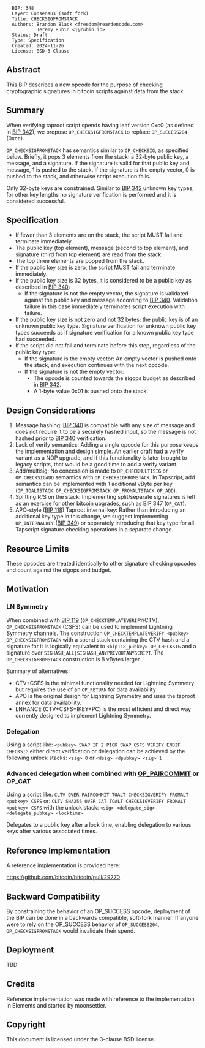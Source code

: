 ```
  BIP: 348
  Layer: Consensus (soft fork)
  Title: CHECKSIGFROMSTACK
  Authors: Brandon Black <freedom@reardencode.com>
           Jeremy Rubin <j@rubin.io>
  Status: Draft
  Type: Specification
  Created: 2024-11-26
  License: BSD-3-Clause
```

## Abstract

This BIP describes a new opcode for the purpose of checking cryptographic
signatures in bitcoin scripts against data from the stack.

## Summary

When verifying taproot script spends having leaf version 0xc0 (as defined in
[BIP 342]), we propose `OP_CHECKSIGFROMSTACK` to replace `OP_SUCCESS204`
(0xcc).

`OP_CHECKSIGFROMSTACK` has semantics similar to `OP_CHECKSIG`, as specified
below. Briefly, it pops 3 elements from the stack: a 32-byte public key, a
message, and a signature. If the signature is valid for that public key and
message, 1 is pushed to the stack. If the signature is the empty vector, 0 is
pushed to the stack, and otherwise script execution fails.

Only 32-byte keys are constrained. Similar to [BIP 342] unknown key types, for
other key lengths no signature verification is performed and it is considered
successful.

## Specification

* If fewer than 3 elements are on the stack, the script MUST fail and terminate immediately.
* The public key (top element), message (second to top element), and signature (third from top element) are read from the stack.
* The top three elements are popped from the stack.
* If the public key size is zero, the script MUST fail and terminate immediately.
* If the public key size is 32 bytes, it is considered to be a public key as described in [BIP 340]:
    * If the signature is not the empty vector, the signature is validated against the public key and message according to [BIP 340]. Validation failure in this case immediately terminates script execution with failure.
* If the public key size is not zero and not 32 bytes; the public key is of an unknown public key type. Signature verification for unknown public key types succeeds as if signature verification for a known public key type had succeeded.
* If the script did not fail and terminate before this step, regardless of the public key type:
    * If the signature is the empty vector: An empty vector is pushed onto the stack, and execution continues with the next opcode.
    * If the signature is not the empty vector:
        * The opcode is counted towards the sigops budget as described in [BIP 342].
        * A 1-byte value 0x01 is pushed onto the stack.

## Design Considerations

1. Message hashing: [BIP 340] is compatible with any size of message and does not require it to be a securely hashed input, so the message is not hashed prior to [BIP 340] verification.
2. Lack of verify semantics: Adding a single opcode for this purpose keeps the implementation and design simple. An earlier draft had a verify variant as a NOP upgrade, and if this functionality is later brought to legacy scripts, that would be a good time to add a verify variant.
3. Add/multisig: No concession is made to `OP_CHECKMULTISIG` or `OP_CHECKSIGADD` semantics with `OP_CHECKSIGFROMSTACK`. In Tapscript, add semantics can be implemented with 1 additional vByte per key (`OP_TOALTSTACK OP_CHECKSIGFROMSTACK OP_FROMALTSTACK OP_ADD`).
4. Splitting R/S on the stack: Implementing split/separate signatures is left as an exercise for other bitcoin upgrades, such as [BIP 347] (`OP_CAT`).
5. APO-style ([BIP 118]) Taproot internal key: Rather than introducing an additional key type in this change, we suggest implementing `OP_INTERNALKEY` ([BIP 349]) or separately introducing that key type for all Tapscript signature checking operations in a separate change.

## Resource Limits

These opcodes are treated identically to other signature checking opcodes and
count against the sigops and budget.

## Motivation

### LN Symmetry

When combined with [BIP 119] (`OP_CHECKTEMPLATEVERIFY`/CTV),
`OP_CHECKSIGFROMSTACK` (CSFS) can be used to implement Lightning Symmetry
channels. The construction `OP_CHECKTEMPLATEVERIFY <pubkey>
OP_CHECKSIGFROMSTACK` with a spend stack containing the CTV hash and a
signature for it is logically equivalent to `<bip118_pubkey> OP_CHECKSIG` and
a signature over `SIGHASH_ALL|SIGHASH_ANYPREVOUTANYSCRIPT`. The
`OP_CHECKSIGFROMSTACK` construction is 8 vBytes larger.

Summary of alternatives:
* CTV+CSFS is the minimal functionality needed for Lightning Symmetry but requires the use of an `OP_RETURN` for data availability
* APO is the original design for Lightning Symmetry and uses the taproot annex for data availability.
* LNHANCE (CTV+CSFS+IKEY+PC) is the most efficient and direct way currently designed to implement Lightning Symmetry.

### Delegation

Using a script like:
`<pubkey> SWAP IF 2 PICK SWAP CSFS VERIFY ENDIF CHECKSIG`
either direct verification or delegation can be achieved by the following
unlock stacks: `<sig> 0` or `<dsig> <dpubkey> <sig> 1`

### Advanced delegation when combined with [OP_PAIRCOMMIT] or OP_CAT

Using a script like:
`CLTV OVER PAIRCOMMIT TOALT CHECKSIGVERIFY FROMALT <pubkey> CSFS`
or:
`CLTV SHA256 OVER CAT TOALT CHECKSIGVERIFY FROMALT <pubkey> CSFS`
with the unlock stack:
`<sig> <delegate_sig> <delegate_pubkey> <locktime>`

Delegates to a public key after a lock time, enabling delegation to various
keys after various associated times.

## Reference Implementation

A reference implementation is provided here:

https://github.com/bitcoin/bitcoin/pull/29270

## Backward Compatibility

By constraining the behavior of an OP_SUCCESS opcode,
deployment of the BIP can be done in a backwards compatible, soft-fork manner.
If anyone were to rely on the OP_SUCCESS behavior of
`OP_SUCCESS204`, `OP_CHECKSIGFROMSTACK` would invalidate
their spend.

## Deployment

TBD

## Credits

Reference implementation was made with reference to the implementation in
Elements and started by moonsettler.

## Copyright

This document is licensed under the 3-clause BSD license.

[BIP 119]: https://github.com/bitcoin/bips/blob/master/bip-0119.mediawiki

[BIP 118]: https://github.com/bitcoin/bips/blob/master/bip-0118.mediawiki

[BIP 340]: https://github.com/bitcoin/bips/blob/master/bip-0340.mediawiki

[BIP 342]: https://github.com/bitcoin/bips/blob/master/bip-0342.mediawiki

[BIP 349]: https://github.com/bitcoin/bips/blob/master/bip-0349.md

[BIP 347]: https://github.com/bitcoin/bips/blob/master/bip-0347.mediawiki

[OP_PAIRCOMMIT]: https://github.com/bitcoin/bips/pull/1699

[mailing list]: https://lists.linuxfoundation.org/pipermail/bitcoin-dev/2021-July/019192.html
